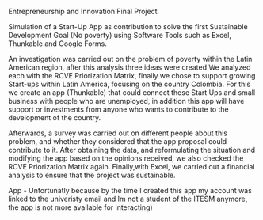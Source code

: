 Entrepreneurship and Innovation Final Project

Simulation of a Start-Up App as contribution to solve the first Sustainable Development Goal (No poverty) using Software Tools such as Excel, Thunkable and Google Forms.

An investigation was carried out on the problem of poverty within the Latin American region, after this analysis three ideas were created 
We analyzed each with the RCVE Priorization Matrix, finally we chose to support growing Start-ups within Latin America, focusing on the country Colombia.
For this we create an app (Thunkable) that could connect these Start Ups and small business with people who are unemployed, in addition this app will have support or 
investments from anyone who wants to contribute to the development of the country.

Afterwards, a survey was carried out on different people about this problem, and whether they considered that the app proposal could contribute to it.
After obtaining the data, and reformulating the situation and modifying the app based on the opinions received, we also checked the RCVE Priorization Matrix again.
Finally,with Excel, we carried out a financial analysis to ensure that the project was sustainable.






App - Unfortunatly because by the time I created this app my account was linked to the univeristy email and Im not a student of the ITESM anymore, the app is 
not more available for interacting)
